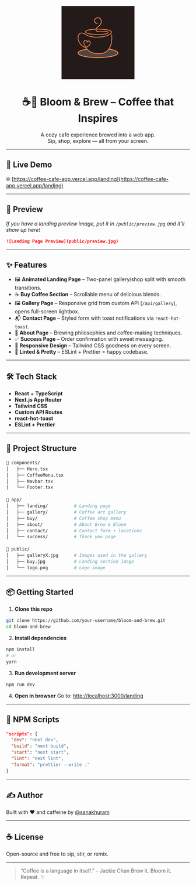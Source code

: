 
<div align="center">
  <img src="public/logo.png" alt="Bloom and Brew Logo" width="200"/>
  <h1 align="center">☕🌸 Bloom & Brew – Coffee that Inspires</h1>
  <p align="center">
    A cozy café experience brewed into a web app.<br/>
    Sip, shop, explore — all from your screen.
  </p>
</div>

---

## 🚀 Live Demo

🌐 [https://coffee-cafe-app.vercel.app/landing](https://coffee-cafe-app.vercel.app/landing)

---

## 📸 Preview

_If you have a landing preview image, put it in `/public/preview.jpg` and it’ll show up here!_

```md
![Landing Page Preview](public/preview.jpg)
````

---

## ✨ Features

* 🖼️ **Animated Landing Page** – Two-panel gallery/shop split with smooth transitions.
* ☕ **Buy Coffee Section** – Scrollable menu of delicious blends.
* 🖼️ **Gallery Page** – Responsive grid from custom API (`/api/gallery`), opens full-screen lightbox.
* 📬 **Contact Page** – Styled form with toast notifications via `react-hot-toast`.
* 🧠 **About Page** – Brewing philosophies and coffee-making techniques.
* ✅ **Success Page** – Order confirmation with sweet messaging.
* 📱 **Responsive Design** – Tailwind CSS goodness on every screen.
* 🧼 **Linted & Pretty** – ESLint + Prettier = happy codebase.

---

## 🛠️ Tech Stack

* **React** + **TypeScript**
* **Next.js App Router**
* **Tailwind CSS**
* **Custom API Routes**
* **react-hot-toast**
* **ESLint + Prettier**

---

## 🧩 Project Structure

```bash
📁 components/
│   ├── Hero.tsx
│   ├── CoffeeMenu.tsx
│   ├── Navbar.tsx
│   └── Footer.tsx

📁 app/
│   ├── landing/          # Landing page
│   ├── gallery/          # Coffee art gallery
│   ├── buy/              # Coffee shop menu
│   ├── about/            # About Brew & Bloom
│   ├── contact/          # Contact form + locations
│   └── success/          # Thank you page

📁 public/
│   ├── galleryX.jpg      # Images used in the gallery
│   ├── buy.jpg           # Landing section image
│   └── logo.png          # Logo image
```

---

## 📦 Getting Started

1. **Clone this repo**

```bash
git clone https://github.com/your-username/bloom-and-brew.git
cd bloom-and-brew
```

2. **Install dependencies**

```bash
npm install
# or
yarn
```

3. **Run development server**

```bash
npm run dev
```

4. **Open in browser**
   Go to: [http://localhost:3000/landing](http://localhost:3000/landing)

---

## 🧹 NPM Scripts

```json
"scripts": {
  "dev": "next dev",
  "build": "next build",
  "start": "next start",
  "lint": "next lint",
  "format": "prettier --write ."
}
```

---

## ✍️ Author

Built with ❤️ and caffeine by [@sanakhuram](https://sanakhuram.netlify.app)

---

## ☕ License

Open-source and free to sip, stir, or remix.

---

> “Coffee is a language in itself.” – Jackie Chan
> Brew it. Bloom it. Repeat. ✨

```

